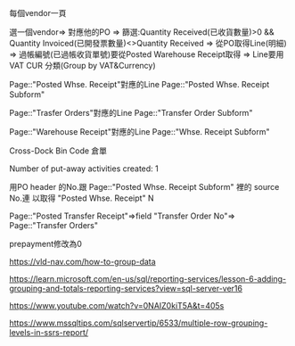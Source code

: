 每個vendor一頁

選一個vendor=> 對應他的PO => 篩選:Quantity Received(已收貨數量)>0 && Quantity Invoiced(已開發票數量)<>Quantity Received 
=> 從PO取得Line(明細) => 過帳編號(已過帳收貨單號)要從Posted Warehouse Receipt取得 => Line要用VAT CUR 分類(Group by VAT&Currency)

Page::"Posted Whse. Receipt"對應的Line Page::"Posted Whse. Receipt Subform" 

Page::"Trasfer Orders"對應的Line Page::"Transfer Order Subform"

Page::"Warehouse Receipt"對應的Line Page::"Whse. Receipt Subform"

Cross-Dock Bin Code 倉單

Number of put-away activities created: 1

用PO header 的No.跟 Page::"Posted Whse. Receipt Subform" 裡的 source No.連 以取得 "Posted Whse. Receipt" N


Page::"Posted Transfer Receipt"=>field "Transfer Order No"=> Page::"Transfer Orders"

prepayment修改為0





https://vld-nav.com/how-to-group-data

https://learn.microsoft.com/en-us/sql/reporting-services/lesson-6-adding-grouping-and-totals-reporting-services?view=sql-server-ver16

https://www.youtube.com/watch?v=0NAIZ0kiT5A&t=405s

https://www.mssqltips.com/sqlservertip/6533/multiple-row-grouping-levels-in-ssrs-report/
